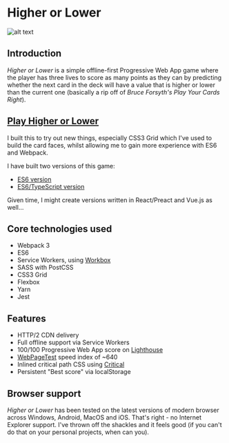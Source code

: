 # Higher or Lower

![alt text](https://www.onge.co.uk/higherorlower/screenshot.png "Screenshot of Higher or Lower")

## Introduction

_Higher or Lower_ is a simple offline-first Progressive Web App game where the player has three lives to score as many points as they can by predicting whether the next card in the deck will have a value that is higher or lower than the current one (basically a rip off of _Bruce Forsyth's Play Your Cards Right_).

## **[Play Higher or Lower](https://onge.co.uk/higherorlower/es6/)** ##

I built this to try out new things, especially CSS3 Grid which I've used to build the card faces, whilst allowing me to gain more experience with ES6 and Webpack.

I have built two versions of this game:

- [ES6 version](/OngeUK/higherorlower/tree/master/es6)
- [ES6/TypeScript version](/OngeUK/higherorlower/tree/master/typescript)

Given time, I might create versions written in React/Preact and Vue.js as well...

## Core technologies used ##
- Webpack 3
- ES6
- Service Workers, using [Workbox](https://workboxjs.org/)
- SASS with PostCSS
- CSS3 Grid
- Flexbox
- Yarn
- Jest

## Features ##

- HTTP/2 CDN delivery
- Full offline support via Service Workers
- 100/100 Progressive Web App score on [Lighthouse](https://developers.google.com/web/tools/lighthouse/)
- [WebPageTest](https://www.webpagetest.org) speed index of ~640
- Inlined critical path CSS using [Critical](https://www.npmjs.com/package/critical)
- Persistent "Best score" via localStorage

## Browser support ##

_Higher or Lower_ has been tested on the latest versions of modern browser across Windows, Android, MacOS and iOS. That's right - no Internet Explorer support. I've thrown off the shackles and it feels good (if you can't do that on your personal projects, when can you).